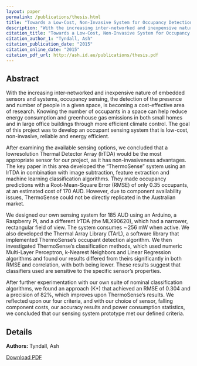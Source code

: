 ```yaml
---
layout: paper
permalink: /publications/thesis.html
title: "Towards a Low-Cost, Non-Invasive System for Occupancy Detection using a Thermal Detector Array"
description: "With the increasing inter-networked and inexpensive nature of embedded sensors and systems, occupancy sensing, the detection of the presence and number of people in a given space, is becoming a cost-effective area of research."
citation_title: "Towards a Low-Cost, Non-Invasive System for Occupancy Detection using a Thermal Detector Array"
citation_author_1: "Tyndall, Ash"
citation_publication_date: "2015"
citation_online_date: "2015"
citation_pdf_url: http://ash.id.au/publications/thesis.pdf
---
```


## Abstract
With the increasing inter-networked and inexpensive nature of embedded sensors
and systems, occupancy sensing, the detection of the presence and number of
people in a given space, is becoming a cost-effective area of research. Knowing
the number of occupants in a space can help reduce energy consumption and
greenhouse gas emissions in both small homes and in large office buildings through
more efficient climate control. The goal of this project was to develop an occupant
sensing system that is low-cost, non-invasive, reliable and energy efficient.

After examining the available sensing options, we concluded that a lowresolution
Thermal Detector Array (lrTDA) would be the most appropriate sensor
for our project, as it has non-invasiveness advantages. The key paper in
this area developed the “ThermoSense” system using an lrTDA in combination
with image subtraction, feature extraction and machine learning classification
algorithms. They made occupancy predictions with a Root-Mean-Square Error
(RMSE) of only 0.35 occupants, at an estimated cost of 170 AUD. However, due
to component availability issues, ThermoSense could not be directly replicated
in the Australian market.

We designed our own sensing system for 185 AUD using an Arduino, a Raspberry
Pi, and a different lrTDA (the MLX90620), which had a narrower, rectangular
field of view. The system consumes ∼256 mW when active. We also developed
the Thermal Array Library (TArL), a software library that implemented ThermoSense’s
occupant detection algorithm. We then investigated ThermoSense’s
classification methods, which used numeric Multi-Layer Perceptron, k-Nearest
Neighbors and Linear Regression algorithms and found our results differed from
theirs significantly in both RMSE and correlation, with both being lower. These
results suggest that classifiers used are sensitive to the specific sensor’s properties.

After further experimentation with our own suite of nominal classification
algorithms, we found an approach (K*) that achieved an RMSE of 0.304 and
a precision of 82%, which improves upon ThermoSense’s results. We reflected
upon our four criteria, and with our choice of sensor, falling component costs,
our accuracy results and power consumption statistics, we concluded that our
sensing system prototype met our defined criteria.

## Details
**Authors:** Tyndall, Ash

[Download PDF](thesis.pdf)